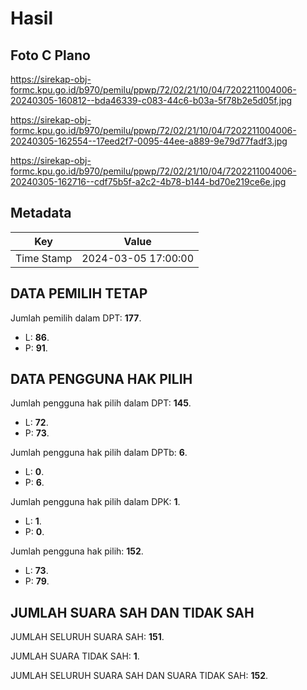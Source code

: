 # Hasil

## Foto C Plano

https://sirekap-obj-formc.kpu.go.id/b970/pemilu/ppwp/72/02/21/10/04/7202211004006-20240305-160812--bda46339-c083-44c6-b03a-5f78b2e5d05f.jpg

https://sirekap-obj-formc.kpu.go.id/b970/pemilu/ppwp/72/02/21/10/04/7202211004006-20240305-162554--17eed2f7-0095-44ee-a889-9e79d77fadf3.jpg

https://sirekap-obj-formc.kpu.go.id/b970/pemilu/ppwp/72/02/21/10/04/7202211004006-20240305-162716--cdf75b5f-a2c2-4b78-b144-bd70e219ce6e.jpg


## Metadata

| Key        | Value               |
| ---------- | ------------------- |
| Time Stamp | 2024-03-05 17:00:00 |


## DATA PEMILIH TETAP

Jumlah pemilih dalam DPT: **177**.
 * L: **86**.
 * P: **91**.

## DATA PENGGUNA HAK PILIH

Jumlah pengguna hak pilih dalam DPT: **145**.
 * L: **72**.
 * P: **73**.

Jumlah pengguna hak pilih dalam DPTb: **6**.
 * L: **0**.
 * P: **6**.

Jumlah pengguna hak pilih dalam DPK: **1**.
 * L: **1**.
 * P: **0**.

Jumlah pengguna hak pilih: **152**.
 * L: **73**.
 * P: **79**.

## JUMLAH SUARA SAH DAN TIDAK SAH

JUMLAH SELURUH SUARA SAH: **151**.

JUMLAH SUARA TIDAK SAH: **1**.

JUMLAH SELURUH SUARA SAH DAN SUARA TIDAK SAH: **152**.


